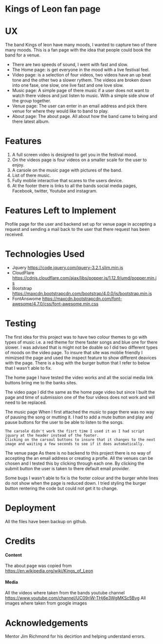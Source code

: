 # Kings of Leon fan page

# UX 
The band Kings of leon have many moods, I wanted to capture two of there many moods. This is a fan page with the idea that people could book the band 
for a venue. 
* There are two speeds of sound, I went with fast and slow. 
* The Home page: is get everyone in the mood with a live festival feel. 
* Video page: is a selection of four videos, two videos have an up beat tone and the other two a slower rythem. The videos are broken down into one fase, one slow, one live fast and one love slow.  
* Music page: A simple page of there music if a user does not want to watch there videos and just listen to music. With a simple side show of the group together. 
* Venue page: The user can enter in an email address and pick there venue for where they would like to band to play. 
* About page: The about page. All about how the band came to being and there latest album. 

# Features

1. A full screen video is designed to get you in the festival mood. 
2. On the videos page is four videos on a smaller scale for the user to enjoy. 
3. A carsole on the music page with pictures of the band. 
4. List of there music.
5. Fully moblie interactive that scares to the users device. 
6. At the footer there is links to all the bands social media pages, Facebook, twitter, Youtube and instagram. 

# Features Left to Implement
Profile page for the user and backend set up for venue page in accepting a request and sending a mail back to the user that there request has been received. 

# Technologies Used
* Jquery https://code.jquery.com/jquery-3.2.1.slim.min.js
* CloudFlare https://cdnjs.cloudflare.com/ajax/libs/popper.js/1.12.9/umd/popper.min.js
* Bootstrap https://maxcdn.bootstrapcdn.com/bootstrap/4.0.0/js/bootstrap.min.js
* FontAnswome https://maxcdn.bootstrapcdn.com/font-awesome/4.7.0/css/font-awesome.min.css

# Testing
The first idea for this project was to have two colour themes to go with types of music i.e. a red theme for there faster songs and blue one for there slower. 
I was advised that is might not be doable so I did two different types of moods on the video page. 
To insure that site was moblie friendly 
    I mimizsed the page and used the inspect feature to show different deavices with the page.
    There is a bug with the burger button that I refer to below that I wasn't able to fix. 

The home page I have tested the video works and all the social media link buttons bring me to the banks sites. 

The video page I did the same as the home page video but since I built the page and time of submission one of the four videos does not work and will need to be replaced. 

The music page
    When I first attached the music to page there was no way of pausing the song or mutting it. 
    I had to add a mute button and play and pause buttons for the user to be able to listen to the songs. 
    
    The carsole didn't work the fisrt time I used it as I had script jquary at the header instead of the footer. 
    Clicking on the carsoul buttons to insure that it changes to the next image and waiting a few seconds to see if it does automatically. 

The venue page
    As there is no backend to this project there is no way of accepting the an email address or creating a profle.
    All the venues can be chosen and I tested this by clicking through each one. 
    By clicking the submit button the user is taken to there default email provider. 

Some bugs I wasn't able to fix is the footer colour and the burger white lines do not show when the page is reduced down. 
    I tried styling the burger button rentering the code but could not get it to change. 
    
# Deployment
All the files have been backup on github.

# Credits

#### Content
The about page was copied from https://en.wikipedia.org/wiki/Kings_of_Leon 

#### Media
All the videos where taken from the bands youtube channel 
    https://www.youtube.com/channel/UC09rjW-THj6e3WgMKSc5Bvg
All images where taken from google images
    
# Acknowledgements
Mentor Jim Richmond for his decirtion and helping understand errors.  
